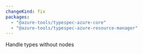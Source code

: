 ```yaml
---
changeKind: fix
packages:
  - "@azure-tools/typespec-azure-core"
  - "@azure-tools/typespec-azure-resource-manager"
---
```


Handle types without nodes